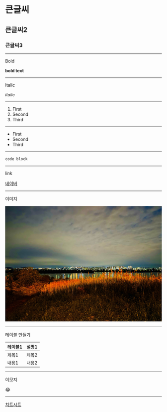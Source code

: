 # 큰글씨
## 큰글씨2
### 큰글씨3
---
Bold

**bold text**

---

Italic

*italic*

---

1. First
2. Second
3. Third

---

- First
- Second
- Third

---

```python
code block
```

---

link

[네이버](https://www.naver.com)

---

이미지

![대체 텍스트](1.jpg)

---

테이블 만들기

|테이블1| 설명1|
| ------| -----|
|제목1|제목2|
|내용1|내용2|

---
이모지

:joy:

---

[치트시트](https://www.markdownguide.org/cheat-sheet/)




